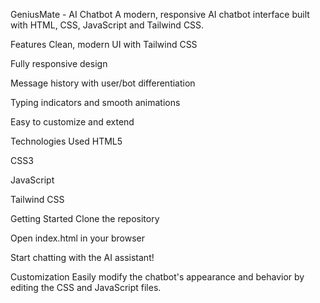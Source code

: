 GeniusMate - AI Chatbot
A modern, responsive AI chatbot interface built with HTML, CSS, JavaScript and Tailwind CSS.

Features
Clean, modern UI with Tailwind CSS

Fully responsive design

Message history with user/bot differentiation

Typing indicators and smooth animations

Easy to customize and extend

Technologies Used
HTML5

CSS3

JavaScript

Tailwind CSS

Getting Started
Clone the repository

Open index.html in your browser

Start chatting with the AI assistant!

Customization
Easily modify the chatbot's appearance and behavior by editing the CSS and JavaScript files.
